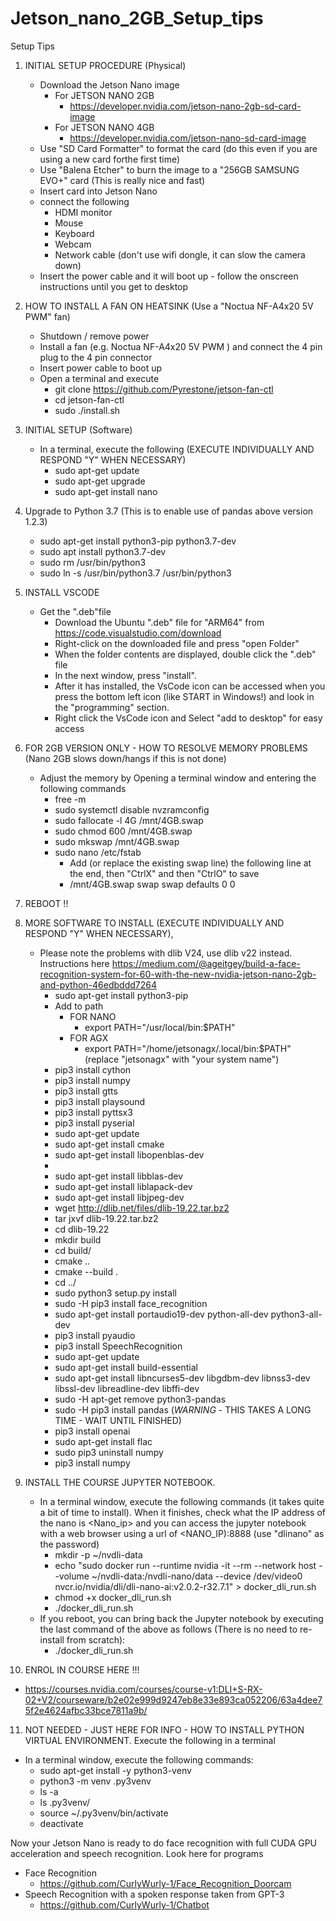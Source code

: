 # Jetson_nano_2GB_Setup_tips
Setup Tips 


1) INITIAL SETUP PROCEDURE (Physical)  
   - Download the Jetson Nano image
     - For JETSON NANO 2GB
       - https://developer.nvidia.com/jetson-nano-2gb-sd-card-image
     - For JETSON NANO 4GB 
       - https://developer.nvidia.com/jetson-nano-sd-card-image
   - Use "SD Card Formatter" to format the card (do this even if you are using a new card forthe first time)
   - Use "Balena Etcher" to burn the image to a "256GB SAMSUNG EVO+" card (This is really nice and fast)
   - Insert card into Jetson Nano
   - connect the following
     - HDMI monitor
     - Mouse
     - Keyboard
     - Webcam
     - Network cable (don't use wifi dongle, it can slow the camera down)
   - Insert the power cable and it will boot up - follow the onscreen instructions until you get to desktop


2) HOW TO INSTALL A FAN ON HEATSINK (Use a "Noctua NF-A4x20 5V PWM" fan)
   - Shutdown / remove power
   - Install a fan (e.g. Noctua NF-A4x20 5V PWM ) and connect the 4 pin plug to the 4 pin connector
   - Insert power cable to boot up
   - Open a terminal and execute
     - git clone  https://github.com/Pyrestone/jetson-fan-ctl
     - cd jetson-fan-ctl
     - sudo ./install.sh 


3) INITIAL SETUP (Software) 
   - In a terminal, execute the following (EXECUTE INDIVIDUALLY AND RESPOND "Y" WHEN NECESSARY)
     - sudo apt-get update
     - sudo apt-get upgrade
     - sudo apt-get install nano

4) Upgrade to Python 3.7 (This is to enable use of pandas above version 1.2.3)
   - sudo apt-get install python3-pip python3.7-dev
   - sudo apt install python3.7-dev
   - sudo rm /usr/bin/python3
   - sudo ln -s /usr/bin/python3.7 /usr/bin/python3

5) INSTALL VSCODE
   - Get the ".deb"file
     - Download the Ubuntu ".deb" file for "ARM64" from https://code.visualstudio.com/download
     - Right-click on the downloaded file and press "open Folder"
     - When the folder contents are displayed, double click the ".deb" file 
     - In the next window, press "install". 
     - After it has installed, the VsCode icon can be accessed when you press the bottom left icon (like START in Windows!) and look in the "programming" section.   
     - Right click the VsCode icon and Select "add to desktop" for easy access

6) FOR 2GB VERSION ONLY - HOW TO RESOLVE MEMORY PROBLEMS (Nano 2GB slows down/hangs if this is not done) 
   - Adjust the memory by Opening a terminal window and entering the following commands
     - free -m
     - sudo systemctl disable nvzramconfig
     - sudo fallocate -l 4G /mnt/4GB.swap
     - sudo chmod 600 /mnt/4GB.swap
     - sudo mkswap /mnt/4GB.swap
     - sudo nano /etc/fstab 
       - Add (or replace the existing swap line) the following line at the end, then "CtrlX" and then "CtrlO" to save
       - /mnt/4GB.swap swap swap defaults 0 0
       

7) REBOOT !!

8) MORE SOFTWARE TO INSTALL (EXECUTE INDIVIDUALLY AND RESPOND "Y" WHEN NECESSARY),
   - Please note the problems with dlib V24, use dlib v22 instead.  Instructions here https://medium.com/@ageitgey/build-a-face-recognition-system-for-60-with-the-new-nvidia-jetson-nano-2gb-and-python-46edbddd7264
     - sudo apt-get install python3-pip 
     - Add to path
       - FOR NANO
         - export PATH="/usr/local/bin:$PATH"
       - FOR AGX
         - export PATH="/home/jetsonagx/.local/bin:$PATH"  (replace "jetsonagx" with "your system name")
     - pip3 install cython
     - pip3 install numpy
     - pip3 install gtts
     - pip3 install playsound
     - pip3 install pyttsx3
     - pip3 install pyserial
     - sudo apt-get update
     - sudo apt-get install cmake 
     - sudo apt-get install libopenblas-dev 
     -
     - sudo apt-get install libblas-dev 
     - sudo apt-get install liblapack-dev 
     - sudo apt-get install libjpeg-dev
     - wget http://dlib.net/files/dlib-19.22.tar.bz2 
     - tar jxvf dlib-19.22.tar.bz2
     - cd dlib-19.22
     - mkdir build
     - cd build/
     - cmake ..
     - cmake --build .
     - cd ../
     - sudo python3 setup.py install
     - sudo -H pip3 install face_recognition
     - sudo apt-get install portaudio19-dev python-all-dev python3-all-dev 
     - pip3 install pyaudio
     - pip3 install SpeechRecognition
     - sudo apt-get update
     - sudo apt-get install build-essential
     - sudo apt-get install libncurses5-dev libgdbm-dev libnss3-dev libssl-dev libreadline-dev libffi-dev
     - sudo -H apt-get remove python3-pandas
     - sudo -H pip3 install pandas (*WARNING* - THIS TAKES A LONG TIME - WAIT UNTIL FINISHED)
     - pip3 install openai
     - sudo apt-get install flac
     - sudo pip3 uninstall numpy
     - pip3 install numpy

9) INSTALL THE COURSE JUPYTER NOTEBOOK. 
   - In a terminal window, execute the following commands (it takes quite a bit of time to install). When it finishes, check what the IP address of the nano is <Nano_ip> and you can access the jupyter notebook with a web browser using a url of <NANO_IP):8888  (use "dlinano" as the password) 
     - mkdir -p ~/nvdli-data
     - echo "sudo docker run --runtime nvidia -it --rm --network host --volume ~/nvdli-data:/nvdli-nano/data --device /dev/video0  nvcr.io/nvidia/dli/dli-nano-ai:v2.0.2-r32.7.1" > docker_dli_run.sh
     - chmod +x docker_dli_run.sh
     - ./docker_dli_run.sh    
   - If you reboot, you can bring back the Jupyter notebook by executing the last command of the above as follows (There is no need to re-install from scratch):
     - ./docker_dli_run.sh


10) ENROL IN COURSE HERE !!!
   - https://courses.nvidia.com/courses/course-v1:DLI+S-RX-02+V2/courseware/b2e02e999d9247eb8e33e893ca052206/63a4dee75f2e4624afbc33bce7811a9b/


11) NOT NEEDED - JUST HERE FOR INFO - HOW TO INSTALL PYTHON VIRTUAL ENVIRONMENT. Execute the following in a terminal
   - In a terminal window, execute the following commands:
     - sudo apt-get install -y python3-venv
     - python3 -m venv .py3venv
     - ls -a
     - ls .py3venv/
     - source ~/.py3venv/bin/activate
     - deactivate


    
Now your Jetson Nano is ready to do face recognition with full CUDA GPU acceleration and speech recognition. Look here for programs
 - Face Recognition
   - https://github.com/CurlyWurly-1/Face_Recognition_Doorcam
 - Speech Recognition with a spoken response taken from GPT-3 
   - https://github.com/CurlyWurly-1/Chatbot


